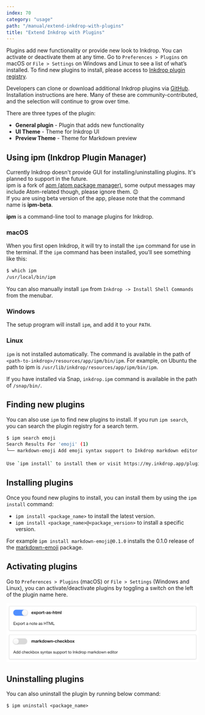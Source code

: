 ```yaml
---
index: 70
category: "usage"
path: "/manual/extend-inkdrop-with-plugins"
title: "Extend Inkdrop with Plugins"
---
```


Plugins add new functionality or provide new look to Inkdrop. You can activate or deactivate them at any time.
Go to `Preferences > Plugins` on macOS or `File > Settings` on Windows and Linux to see a list of what’s installed.
To find new plugins to install, please access to [Inkdrop plugin registry](https://my.inkdrop.app/plugins).

Developers can clone or download additional Inkdrop plugins via [GitHub](https://github.com/inkdropapp/). Installation instructions are here. Many of these are community-contributed, and the selection will continue to grow over time.

There are three types of the plugin:

 * **General plugin** - Plugin that adds new functionality
 * **UI Theme** - Theme for Inkdrop UI
 * **Preview Theme** - Theme for Markdown preview

## Using ipm (Inkdrop Plugin Manager)

<div class="ui info message">
  Currently Inkdrop doesn't provide GUI for installing/uninstalling plugins. It's planned to support in the future.
</div>

<div class="ui message">
  ipm is a fork of <a href="https://github.com/atom/apm">apm (atom package manager)</a>, some output messages may include Atom-related though, please ignore them. 😉
</div>

<div class="ui warning message">
  If you are using beta version of the app, please note that the command name is <b>ipm-beta</b>.
</div>

**ipm** is a command-line tool to manage plugins for Inkdrop.

### macOS

When you first open Inkdrop, it will try to install the `ipm` command for use in the terminal.
If the `ipm` command has been installed, you'll see something like this:

```bash
$ which ipm
/usr/local/bin/ipm
```

You can also manually install `ipm` from `Inkdrop -> Install Shell Commands` from the menubar.

### Windows

The setup program will install `ipm`, and add it to your `PATH`.

### Linux

`ipm` is not installed automatically.
The command is available in the path of `<path-to-inkdrop>/resources/app/ipm/bin/ipm`.
For example, on Ubuntu the path to ipm is `/usr/lib/inkdrop/resources/app/ipm/bin/ipm`.

If you have installed via Snap, `inkdrop.ipm` command is available in the path of `/snap/bin/`.

## Finding new plugins

You can also use `ipm` to find new plugins to install. If you run `ipm search`, you can search the plugin registry for a search term.

```bash
$ ipm search emoji
Search Results For 'emoji' (1)
└── markdown-emoji Add emoji syntax support to Inkdrop markdown editor (0 downloads, 0 stars)

Use `ipm install` to install them or visit https://my.inkdrop.app/plugins to read more about them.
```

## Installing plugins

Once you found new plugins to install, you can install them by using the `ipm install` command:

 * `ipm install <package_name>` to install the latest version.
 * `ipm install <package_name>@<package_version>` to install a specific version.

For example `ipm install markdown-emoji@0.1.0` installs the 0.1.0 release of the [markdown-emoji](https://my.inkdrop.app/plugins/markdown-emoji) package.

## Activating plugins

Go to `Preferences > Plugins` (macOS) or `File > Settings` (Windows and Linux), you can activate/deactivate plugins by toggling a switch on the left of the plugin name here.

![Activating Plugins](./extend-inkdrop-with-plugins_toggle.png)

## Uninstalling plugins

You can also uninstall the plugin by running below command:

```
$ ipm uninstall <package_name>
```
